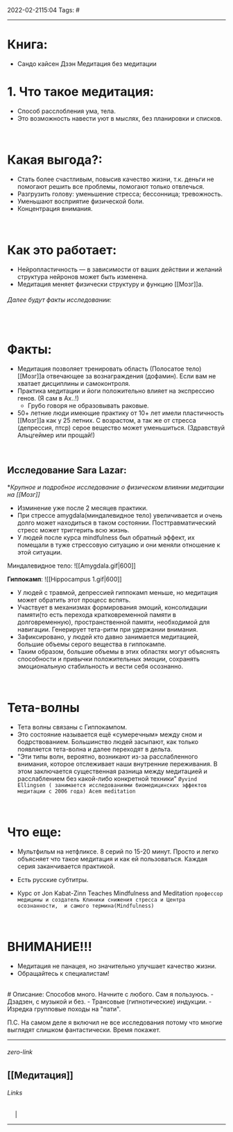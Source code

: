 2022-02-2115:04
Tags: #

---

# Книга:
- Сандо кайсен Дзэн Медитация без медитации
# 1. Что такое медитация:
- Способ расслобления ума, тела. 
- Это возможность навести уют в мыслях, без планировки и списков. 
</br>

# Какая выгода?:
- Стать более счастливым, повысив качество жизни, т.к. деньги не помогают решить все проблемы, помогают только отвлечься. 
- Разгрузить голову: уменьшение стресса; бессонница; тревожность.
- Уменьшают восприятие физической боли.
- Концентрация внимания.
</br>

# Как это работает:
- Нейропластичность — в зависимости от ваших действии и желаний структура нейронов может быть изменена.
- Медитация меняет физически структуру и функцию [[Мозг]]а.

###### Далее будут факты исследовании:
</br>

# Факты:
- Медитация позволяет тренировать область (Полосатое тело) [[Мозг]]а отвечающее за вознаграждения (дофамин). Если вам не хватает дисциплины и самоконтроля. 
- Практика медитации и йоги положительно влияет на экспрессию генов. (Я сам в Ах..!)
	- Грубо говоря не образовывать раковые.
- 50+ летние люди имеющие практику от 10+ лет имели пластичность [[Мозг]]а как у 25 летних. С возрастом, а так же от стресса (депрессия, птср) серое вещество может уменьшиться. (Здравствуй Альцгеймер или прощай!)
</br>

## Исследование Sara Lazar:
**Крупное и подробное исследование о физическом влиянии медитации на [[Мозг]]*
- Изминение уже после 2 месяцев практики.
- При стрессе amygdala(миндалевидное тело) увеличивается и очень долго может находиться в таком состоянии. Посттравматический стресс может триггерить всю жизнь.
- У людей после курса mindfulness был обратный эффект, их помещали в туже стрессовую ситуацию и они меняли отношение к этой ситуации.

Миндалевидное тело:
![[Amygdala.gif|600]]

 **Гиппокамп**:
  ![[Hippocampus 1.gif|600]]
- У людей с травмой, депрессией гиппокамп меньше, но медитация может обратить этот процесс вспять.
- Участвует в механизмах формирования эмоций, консолидации памяти(то есть перехода кратковременной памяти в долговременную), пространственной памяти, необходимой для навигации. Генерирует тета-ритм при удержании внимания. 
- Зафиксировано, у людей кто давно занимается медитацией, большие объемы серого вещества в гиппокампе.
- Таким образом, большие объемы в этих областях могут объяснять способности и привычки положительных эмоции, сохранять эмоциональную стабильность и вести себя осознанно.
</br>

# Тета-волны
- Тета волны связаны с Гиппокампом.
- Это состояние называется ещё «сумеречным» между сном и бодрствованием. Большинство людей засыпают, как только появляется тета-волна и далее переходят в дельта.
- "Эти типы волн, вероятно, возникают из-за расслабленного внимания, которое отслеживает наши внутренние переживания. В этом заключается существенная разница между медитацией и расслаблением без какой-либо конкретной техники" 
`Øyvind Ellingsen ( занимается исследованиями биомедицинских эффектов медитации с 2006 года) Acem meditation`
</br>

# Что еще:
- Мультфильм на нетфликсе. 8 серий по 15-20 минут. Просто и легко объясняет что такое медитация и как ей пользоваться. Каждая серия заканчивается практикой.
- Есть русские субтитры.

- Курс от Jon Kabat-Zinn Teaches Mindfulness and Meditation
`профессор медицины и создатель Клиники снижения стресса и Центра осознанности,  и самого термина(Mindfulness)`
</br>

#       ВНИМАНИЕ!!!

- Медитация не панацея, но значительно улучшает качество жизни.
- Обращайтесь к специалистам!
</br>
# Описание:
Способов много. Начните с любого. Сам я пользуюсь. 
- Дзадзен, с музыкой и без. 
- Трансовые (гипнотические) индукции. 
- Изредка групповые походы на "пати". 

П.С. На самом деле я включил не все исследования потому что многие выглядят слишком фантастически. Время покажет.
</br>


---
###### zero-link </br>
[[Медитация]]
</br>
---
###### Links </br>
 &emsp; | &emsp; 


---